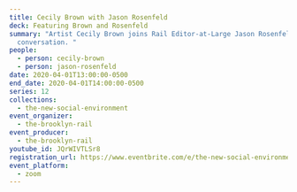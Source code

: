 ```yaml
---
title: Cecily Brown with Jason Rosenfeld
deck: Featuring Brown and Rosenfeld
summary: "Artist Cecily Brown joins Rail Editor-at-Large Jason Rosenfeld for a
  conversation. "
people:
  - person: cecily-brown
  - person: jason-rosenfeld
date: 2020-04-01T13:00:00-0500
end_date: 2020-04-01T14:00:00-0500
series: 12
collections:
  - the-new-social-environment
event_organizer:
  - the-brooklyn-rail
event_producer:
  - the-brooklyn-rail
youtube_id: JQrWIVTLSr8
registration_url: https://www.eventbrite.com/e/the-new-social-environment-12-cecily-brown-tickets-101364568152#
event_platform:
  - zoom
---
```

